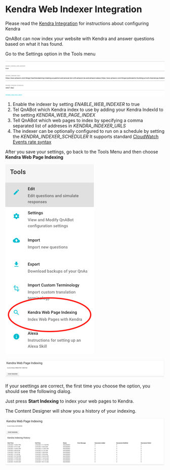 # Kendra Web Indexer Integration

Please read the [Kendra Integration](../../workshops/kendra/README.md) for instructions about configuring Kendra



QnABot can now index your website with Kendra and answer questions based on what it has found.

Go to the Settings option in the Tools menu


![](./settings.png)

1. Enable the indexer by setting _ENABLE_WEB_INDEXER_ to true
1. Tel QnABot which Kendra index to use by adding your Kendra IndexId to the setting _KENDRA_WEB_PAGE_INDEX_
1. Tell QnABot which web pages to index by specifying a comma separated list of addreses in _KENDRA_INDEXER_URLS_
1. The indexer can be optionally configured to run on a schedule by setting the _KENDRA_INDEXER_SCHEDULER_
   It supports standard [CloudWatch Events rate syntax](https://docs.aws.amazon.com/AmazonCloudWatch/latest/events/ScheduledEvents.html#RateExpressions)

After you save your settings, go back to the Tools Menu and then choose **Kendra Web Page Indexing**

![](./tools.png)

![](./NoIndexDialog.png)

If your seettings are correct, the first time you choose the option, you should see the following dialog.

Just press **Start Indexing** to index your web pages to Kendra.  

The Content Designer will show you a history of your indexing.

![](./IndexDialog.png)



